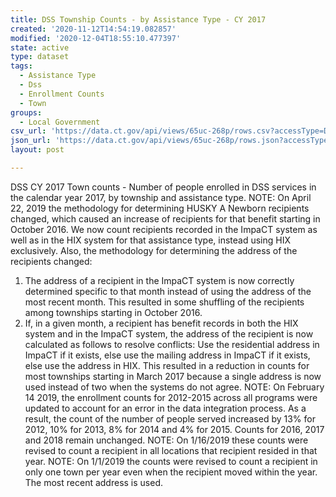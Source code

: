 ```yaml
---
title: DSS Township Counts - by Assistance Type - CY 2017
created: '2020-11-12T14:54:19.082857'
modified: '2020-12-04T18:55:10.477397'
state: active
type: dataset
tags:
  - Assistance Type
  - Dss
  - Enrollment Counts
  - Town
groups:
  - Local Government
csv_url: 'https://data.ct.gov/api/views/65uc-268p/rows.csv?accessType=DOWNLOAD'
json_url: 'https://data.ct.gov/api/views/65uc-268p/rows.json?accessType=DOWNLOAD'
layout: post

---
```

DSS CY 2017 Town counts - Number of people enrolled in DSS services in the calendar year 2017, by township and assistance type.
NOTE: On April 22, 2019 the methodology for determining HUSKY A Newborn recipients changed, which caused an increase of recipients for that benefit starting in October 2016. We now count recipients recorded in the ImpaCT system as well as in the HIX system for that assistance type, instead using HIX exclusively.
Also, the methodology for determining the address of the recipients changed:
1. The address of a recipient in the ImpaCT system is now correctly determined specific to that month instead of using the address of the most recent month. This resulted in some shuffling of the recipients among townships starting in October 2016.
2. If, in a given month, a recipient has benefit records in both the HIX system and in the ImpaCT system, the address of the recipient is now calculated as follows to resolve conflicts: Use the residential address in ImpaCT if it exists, else use the mailing address in ImpaCT if it exists, else use the address in HIX. This resulted in a reduction in counts for most townships starting in March 2017 because a single address is now used instead of two when the systems do not agree.
NOTE: On February 14 2019, the enrollment counts for 2012-2015 across all programs were updated to account for an error in the data integration process. As a result, the count of the number of people served increased by 13% for 2012, 10% for 2013, 8% for 2014 and 4% for 2015. Counts for 2016, 2017 and 2018 remain unchanged.
NOTE: On 1/16/2019 these counts were revised to count a recipient in all locations that recipient resided in that year.
NOTE: On 1/1/2019 the counts were revised to count a recipient in only one town per year even when the recipient moved within the year. The most recent address is used.
